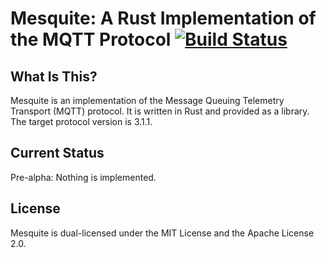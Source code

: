 # Mesquite: A Rust Implementation of the MQTT Protocol [![Build Status](https://travis-ci.org/omasanori/mesquite.svg?branch=master)](https://travis-ci.org/omasanori/mesquite)

## What Is This?

Mesquite is an implementation of the Message Queuing Telemetry Transport (MQTT)
protocol. It is written in Rust and provided as a library. The target protocol
version is 3.1.1.

## Current Status

Pre-alpha: Nothing is implemented.

## License

Mesquite is dual-licensed under the MIT License and the Apache License 2.0.
